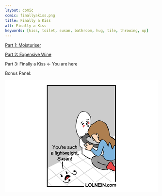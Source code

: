 ```yaml
---
layout: comic
comic: finallyakiss.png
title: Finally a Kiss
alt: Finally a Kiss
keywords: [kiss, toilet, susan, bathroom, hug, tile, throwing, up]
---
```


[Part 1: Moisturiser](https://lolnein.com/2018/01/24/moisturiser/)

[Part 2: Expensive Wine](https://lolnein.com/2018/01/30/expensivewine/)

Part 3: Finally a Kiss <- You are here

Bonus Panel:

![Finally a Kiss Bonus Panel](/images/finallyakiss_bonus.png)